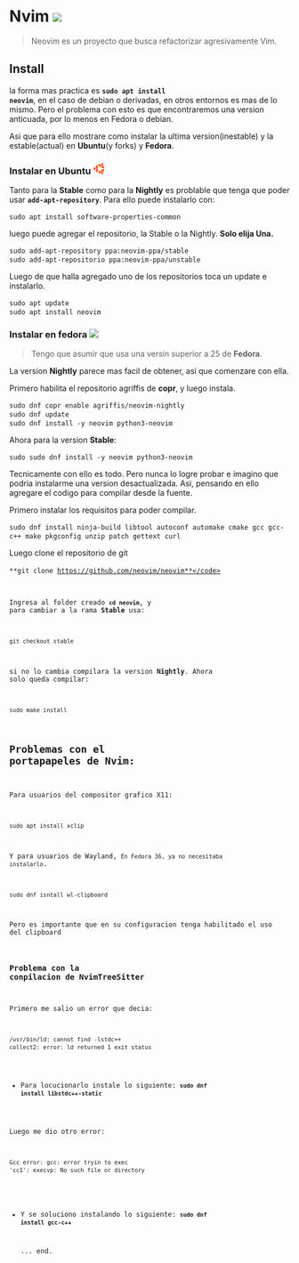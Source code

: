 # Nvim <img style="height: 25px" src="../assets/Nvim.png">
>Neovim es un proyecto que busca refactorizar agresivamente Vim.

## Install
la forma mas practica es <code>**sudo apt install neovim**</code>, en el caso de debian o derivadas, en otros entornos es mas de lo mismo.
Pero el problema con esto es que encontraremos una version anticuada, por lo menos en Fedora o debian.

Asi que para ello mostrare como instalar la ultima version(inestable) y la estable(actual) en **Ubuntu**(y forks) y **Fedora**.

### Instalar en Ubuntu <img style="height: 20px" src="../assets/ubuntu.png">
Tanto para la **Stable** como para la **Nightly** es problable que tenga que poder usar <code>**add-apt-repository**</code>. Para ello puede instalarlo con:

```shell
sudo apt install software-properties-common
```

luego puede agregar el repositorio, la Stable o la Nightly. **Solo elija Una.**

```shell
sudo add-apt-repository ppa:neovim-ppa/stable
sudo add-apt-repositorio ppa:neovim-ppa/unstable
```

Luego de que halla agregado uno de los repositorios toca un update e instalarlo.

```shell
sudo apt update
sudo apt install neovim
```


### Instalar en fedora <img style="height: 20px" src="../assets/fedora-linux-icon.png">
> Tengo que asumir que usa una versin superior a 25 de **Fedora**.

La version **Nightly** parece mas facil de obtener, asi que comenzare con ella.

Primero habilita el repositorio agriffis de **copr**, y luego instala.

```shell
sudo dnf copr enable agriffis/neovim-nightly
sudo dnf update
sudo dnf install -y neovim python3-neovim
```

Ahora para la version **Stable**:

```shell
sudo sudo dnf install -y neovim python3-neovim
```

Tecnicamente con ello es todo. Pero nunca lo logre probar e imagino que podria instalarme una version desactualizada. Asi, pensando en ello agregare el codigo para compilar desde la fuente.

Primero instalar los requisitos para poder compilar.

```shell
sudo dnf install ninja-build libtool autoconf automake cmake gcc gcc-c++ make pkgconfig unzip patch gettext curl
```

Luego clone el repositorio de git

<code>**git clone https://github.com/neovim/neovim**</code>

Ingresa al folder creado <code>**cd neovim**</code>, y para cambiar a la rama **Stable** usa:

```shell
git checkout stable
```

si no lo cambia compilara la version **Nightly**. Ahora solo queda compilar:

```shell
sudo make install
```

## Problemas con el portapapeles de Nvim:
Para usuarios del compositor grafico X11:

```shell
sudo apt install xclip
```

Y para usuarios de Wayland, <code>En Fedora 36, ya no necesitaba instalarlo</code>.
```shell
sudo dnf isntall wl-clipboard
```

Pero es importante que en su configuracion tenga habilitado el uso del clipboard

### Problema con la conpilacion de NvimTreeSitter
Primero me salio un error que decia:
```shell
/usr/bin/ld: cannot find -lstdc++
collect2: error: ld returned 1 exit status
```
- Para locucionarlo instale lo siguiente: <code>**sudo dnf install libstdc++-static**</code>

Luego me dio otro error:
```shell
Gcc error: gcc: error tryin to exec
'cc1': execvp: No such file or directory
```
- Y se soluciono instalando lo siguiente: <code>**sudo dnf install gcc-c++**</code>

  ... end.
